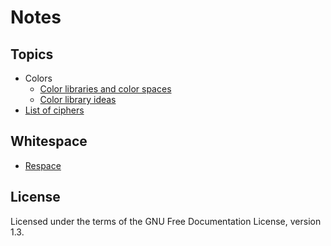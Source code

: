 # Notes

## Topics

- Colors
  - [Color libraries and color spaces](topics/colors/color-libraries.md)
  - [Color library ideas](topics/colors/color-lib-ideas.txt)
- [List of ciphers](topics/ciphers.md)

## Whitespace

- [Respace](wspace/respace.md)

## License

Licensed under the terms of the GNU Free Documentation License, version 1.3.
